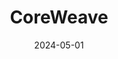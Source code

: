 ---  
layout: startup_page  
title: "CoreWeave"  
id: "coreweave.com"  
permalink: "/coreweavecoreweave.com05012024/"  
website: "https://www.coreweave.com/"  
funding_round: ""  
funding_amount: "$1.1B"  
investors: "Coatue, Magnetar, Altimeter Capital, Fidelity Management & Research Company, Lykos Global Management"  
about: "CoreWeave is a specialized GPU cloud provider offering customized solutions for complex workloads at scale. Their cutting-edge technology caters to machine learning, AI, graphics, life sciences, and real-time streaming. CoreWeave's focus is on delivering high-performance and efficient cloud infrastructure for AI workloads."  
markets: "AI, Cloud Computing"  
hq: "Livingston, New Jersey, United States"  
founded_year: "2017"  
linkedin: "https://www.linkedin.com/company/coreweave"  
twitter: "https://twitter.com/coreweave"  
instagram: ""  
facebook: "https://www.facebook.com/ConciergeRender"  
crunchbase: "https://www.crunchbase.com/organization/coreweave"  
pitchbook: "https://pitchbook.com/profiles/company/327267-64"  

date_display: "01-May-2024"  
date: "2024-05-01"

# SEO Optimization  
meta_title: "CoreWeave -  Funding ($1.1B)"  
meta_description: "CoreWeave, CoreWeave is a specialized GPU cloud provider offering customized solutions for complex workloads at scale. Their cutting-edge technology caters to ma..."  
meta_keywords: "CoreWeave, AI, Cloud Computing,  funding"  
canonical_url: "https://startup.projectstartups.com/coreweavecoreweave.com05012024/"  
---